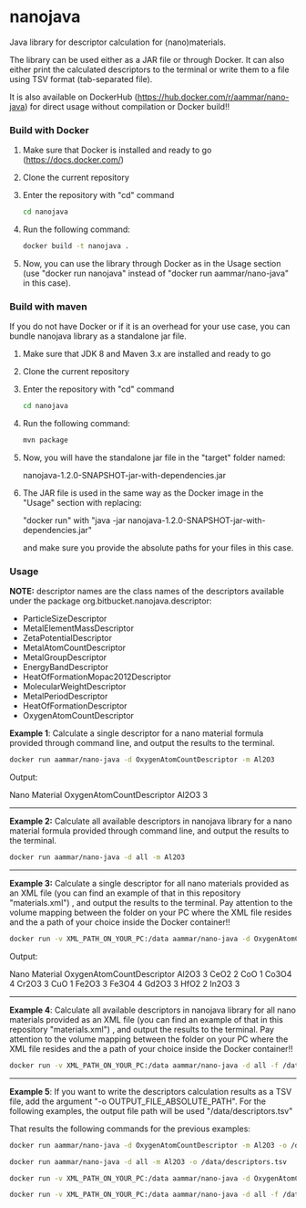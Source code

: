 nanojava
========

Java library for descriptor calculation for (nano)materials.

The library can be used either as a JAR file or through Docker. It can also either print the calculated descriptors to the terminal or write them to a file using TSV format (tab-separated file).

It is also available on DockerHub (https://hub.docker.com/r/aammar/nano-java) for direct usage without compilation or Docker build!!

### Build with Docker

1. Make sure that Docker is installed and ready to go (https://docs.docker.com/)

2. Clone the current repository

3. Enter the repository with "cd" command

   ```bash
   cd nanojava
   ```

3. Run the following command:

   ```bash
   docker build -t nanojava . 
   ```

4. Now, you can use the library through Docker as in the Usage section (use "docker run nanojava" instead of "docker run aammar/nano-java" in this case).

### Build with maven

If you do not have Docker or if it is an overhead for your use case, you can bundle nanojava library as a standalone jar file.

1. Make sure that JDK 8 and Maven 3.x are installed and ready to go

2. Clone the current repository

3. Enter the repository with "cd" command

   ```bash
   cd nanojava
   ```

3. Run the following command:

   ```bash
   mvn package
   ```

4. Now, you will have the standalone jar file in the "target" folder named: 

   nanojava-1.2.0-SNAPSHOT-jar-with-dependencies.jar

5. The JAR file is used in the same way as the Docker image in the "Usage" section with replacing:

   "docker run" with "java -jar nanojava-1.2.0-SNAPSHOT-jar-with-dependencies.jar"

   and make sure you provide the absolute paths for your files in this case.

### Usage

**NOTE:** descriptor names are the class names of the descriptors available under the package org.bitbucket.nanojava.descriptor:

- ParticleSizeDescriptor
- MetalElementMassDescriptor
- ZetaPotentialDescriptor
- MetalAtomCountDescriptor
- MetalGroupDescriptor
- EnergyBandDescriptor
- HeatOfFormationMopac2012Descriptor
- MolecularWeightDescriptor
- MetalPeriodDescriptor
- HeatOfFormationDescriptor
- OxygenAtomCountDescriptor



**Example 1**: Calculate a single descriptor for a nano material formula provided through command line, and output the results to the terminal.

```bash
docker run aammar/nano-java -d OxygenAtomCountDescriptor -m Al2O3
```

Output:

Nano Material	OxygenAtomCountDescriptor
Al2O3	3

------

**Example 2:** Calculate all available descriptors in nanojava library for a nano material formula provided through command line, and output the results to the terminal.

```bash
docker run aammar/nano-java -d all -m Al2O3
```

------

**Example 3:**  Calculate a single descriptor for all nano materials provided as an XML file (you can find an example of that in this repository "materials.xml") , and output the results to the terminal. Pay attention to the volume mapping between the folder on your PC where the XML file resides and the a path of your choice inside the Docker container!!

```bash
docker run -v XML_PATH_ON_YOUR_PC:/data aammar/nano-java -d OxygenAtomCountDescriptor -f /data/materials.xml
```

Output:

Nano Material	OxygenAtomCountDescriptor
Al2O3	3
CeO2	2
CoO	1
Co3O4	4
Cr2O3	3
CuO	1
Fe2O3	3
Fe3O4	4
Gd2O3	3
HfO2	2
In2O3	3

------

**Example 4**:  Calculate all available descriptors in nanojava library for all nano materials provided as an XML file (you can find an example of that in this repository "materials.xml") , and output the results to the terminal. Pay attention to the volume mapping between the folder on your PC where the XML file resides and the a path of your choice inside the Docker container!!

```bash
docker run -v XML_PATH_ON_YOUR_PC:/data aammar/nano-java -d all -f /data/materials.xml
```

------

**Example 5**: If you want to write the descriptors calculation results as a TSV file, add the argument "-o OUTPUT_FILE_ABSOLUTE_PATH". For the following examples, the output file path will be used "/data/descriptors.tsv"

That results the following commands for the previous examples:

```bash
docker run aammar/nano-java -d OxygenAtomCountDescriptor -m Al2O3 -o /data/descriptors.tsv

docker run aammar/nano-java -d all -m Al2O3 -o /data/descriptors.tsv

docker run -v XML_PATH_ON_YOUR_PC:/data aammar/nano-java -d OxygenAtomCountDescriptor -f /data/materials.xml -o /data/descriptors.tsv

docker run -v XML_PATH_ON_YOUR_PC:/data aammar/nano-java -d all -f /data/materials.xml -o /data/descriptors.tsv
```

